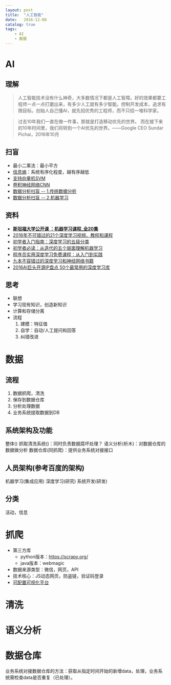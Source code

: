```yaml
---
layout: post
title:  "人工智能"
date:   2016-12-08
catalog: true
tags:
    - AI
    - 数据
---
```


# AI
## 理解
> 人工智能技术没有什么神奇，大多数情况下都是人工智障。好的效果都要工程师一点一点打磨出来，有多少人工就有多少智能。控制开发成本，追求有限目标。创始人自己懂AI，就先招优秀的工程师，而不只招一堆科学家。

> 过去10年我们一直在做一件事，那就是打造移动优先的世界。
而在接下来的10年时间里，我们将转到一个AI优先的世界。——Google CEO Sundar Pichai，2016年10月

## 扫盲
* 最小二乘法：最小平方
* [信息熵](http://baike.baidu.com/item/%E4%BF%A1%E6%81%AF%E7%86%B5)：系统有序化程度，越有序越低
* [支持向量机SVM](https://www.zhihu.com/question/21094489)
* [卷积神经网络CNN](https://www.zhihu.com/question/34681168)
* [数据分析扫盲 -- 1.传统数据分析](https://www.zybuluo.com/heavysheep/note/636770)
* [数据分析扫盲 -- 2.机器学习](https://www.zybuluo.com/heavysheep/note/639120)

## 资料
* **[斯坦福大学公开课 ：机器学习课程_全20集](http://open.163.com/special/opencourse/machinelearning.html)**
* [2016年不可错过的21个深度学习视频、教程和课程](https://zhuanlan.zhihu.com/p/24362823?utm_source=wechat_session&utm_medium=social)
* [初学者入门指南：深度学习的五级分类](http://www.dlworld.cn/ShenDuXueXiYingYong/2764.html)
* [初学者必读：从迭代的五个层面理解机器学习](http://it.sohu.com/20161229/n477271597.shtml)
* [程序员实用深度学习免费课程：从入门到实践](http://it.sohu.com/20161229/n477271598.shtml)
* [九本不容错过的深度学习和神经网络书籍](http://it.sohu.com/20161229/n477271599.shtml)
* [2016AI巨头开源IP盘点 50个最常用的深度学习库](https://news.cnblogs.com/n/559753/)

## 思考
* 联想
* 学习现有知识，创造新知识
* 计算和存储分离
* 流程
  1. 建模：特征值
  1. 自学：自动/人工提问和回答
  1. 纠错改进

# 数据
## 流程
1. 数据抓爬，清洗
1. 保存到数据仓库
1. 分析处理数据
1. 业务系统提取数据到DB

## 系统架构及功能
整体()
抓取清洗系统()：同时负责数据腐坏处理？
语义分析(析木)：对数据仓库的数据做分析
数据仓库(同抓爬)：提供业务系统对接接口

## 人员架构(参考百度的架构)
机器学习(集成应用)
深度学习(研究) 系统开发(研发)

## 分类
活动，信息

# 抓爬
* 第三方库
  * python版本：https://scrapy.org/
  * java版本：webmagic
* 数据来源类型：微信，网页，API
* 技术核心：JS动态网页，防盗链，验证码登录
* [可配置可视化平台](https://gsh199449.gitbooks.io/gather-platform/content/)

# 清洗

# 语义分析

# 数据仓库
业务系统对接数据仓库的方法：获取从指定时间开始的新增data，处理，业务系统需检查data是否重复（已处理）。
